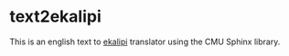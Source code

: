 # text2ekalipi

This is an english text to [ekalipi](www.ekalipi.org) translator using the CMU Sphinx library.
